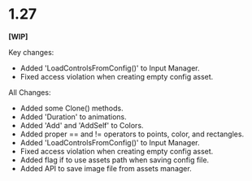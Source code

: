 # 1.27

**[WIP]**

Key changes:

- Added 'LoadControlsFromConfig()' to Input Manager.
- Fixed access violation when creating empty config asset.

All Changes:

- Added some Clone() methods.
- Added 'Duration' to animations.
- Added 'Add' and 'AddSelf' to Colors.
- Added proper == and != operators to points, color, and rectangles.
- Added 'LoadControlsFromConfig()' to Input Manager.
- Fixed access violation when creating empty config asset.
- Added flag if to use assets path when saving config file.
- Added API to save image file from assets manager.